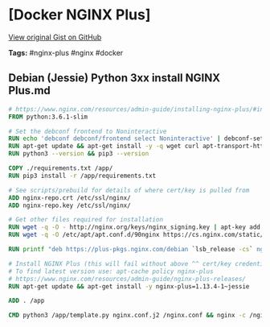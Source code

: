 # [Docker NGINX Plus] 

[View original Gist on GitHub](https://gist.github.com/Integralist/7ec3f86d4929471151aba5f376b91187)

**Tags:** #nginx-plus #nginx #docker

## Debian (Jessie) Python 3xx install NGINX Plus.md

```Dockerfile
# https://www.nginx.com/resources/admin-guide/installing-nginx-plus/#install_debian_ubuntu
FROM python:3.6.1-slim

# Set the debconf frontend to Noninteractive
RUN echo 'debconf debconf/frontend select Noninteractive' | debconf-set-selections
RUN apt-get update && apt-get install -y -q wget curl apt-transport-https lsb-release ca-certificates
RUN python3 --version && pip3 --version

COPY ./requirements.txt /app/
RUN pip3 install -r /app/requirements.txt

# See scripts/prebuild for details of where cert/key is pulled from
ADD nginx-repo.crt /etc/ssl/nginx/
ADD nginx-repo.key /etc/ssl/nginx/

# Get other files required for installation
RUN wget -q -O - http://nginx.org/keys/nginx_signing.key | apt-key add -
RUN wget -q -O /etc/apt/apt.conf.d/90nginx https://cs.nginx.com/static/files/90nginx

RUN printf "deb https://plus-pkgs.nginx.com/debian `lsb_release -cs` nginx-plus\n" >/etc/apt/sources.list.d/nginx-plus.list

# Install NGINX Plus (this will fail without above ^^ cert/key credentials)
# To find latest version use: apt-cache policy nginx-plus
# https://www.nginx.com/resources/admin-guide/nginx-plus-releases/
RUN apt-get update && apt-get install -y nginx-plus=1.13.4-1~jessie

ADD . /app

CMD python3 /app/template.py nginx.conf.j2 /nginx.conf && nginx -c /nginx.conf
```

